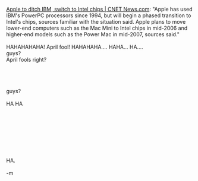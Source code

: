 <a href="http://news.com.com/Apple to ditch IBM%2C switch to Intel chips/2100-1006_3-5731398.html?tag=nefd.lede">Apple to ditch IBM, switch to Intel chips | CNET News.com</a>: "Apple has used IBM's PowerPC processors since 1994, but will begin a phased transition to Intel's chips, sources familiar with the situation said. Apple plans to move lower-end computers such as the Mac Mini to Intel chips in mid-2006 and higher-end models such as the Power Mac in mid-2007, sources said."
<br />
<br />HAHAHAHAHA!  April fool!  HAHAHAHA....  HAHA... HA....
<br />guys?
<br />April fools right?
<br />
<br />
<br />
<br />
<br />guys?
<br />
<br />HA HA
<br />
<br />
<br />
<br />
<br />
<br />
<br />
<br />
<br />HA.
<br />
<br />-m
<br />